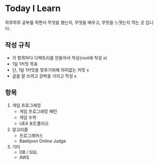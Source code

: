 # Today I Learn
하루하루 공부를 하면서 무엇을 했는지, 무엇을 배우고, 무엇을 느꼇는지 적는 곳 입니다.

## 작성 규칙
- 각 항목마다 디렉토리를 만들어서 작성(root에 작성 x)
- 1일 1커밋 목표
- 단, 1일 1커밋을 맞추기위해 의미없는 커밋 x
- 글을 잘 쓰려고 강박을 가지고 작성 x

## 항목
1. 게임 프로그래밍
    - 게임 프로그래밍 패턴
    - 게임 수학
    - UE4 포트폴리오
2. 알고리즘
    - 프로그래머스
    - Baekjoon Online Judge
3. 기타
    - DB / SQL
    - AWS
